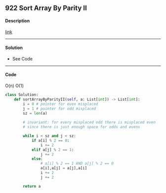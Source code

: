 ## 922 Sort Array By Parity II

#### Description

[link](https://leetcode.com/problems/sort-array-by-parity-ii/discuss/?currentPage=1&orderBy=most_votes&query=)

---

#### Solution

- See Code

---

#### Code

O(n)
O(1)

```python
class Solution:
    def sortArrayByParityII(self, a: List[int]) -> List[int]:
        i = 0 # pointer for even misplaced
        j = 1 # pointer for odd misplaced
        sz = len(a)
        
        # invariant: for every misplaced odd there is misplaced even
        # since there is just enough space for odds and evens

        while i < sz and j < sz:
            if a[i] % 2 == 0:
                i += 2
            elif a[j] % 2 == 1:
                j += 2
            else:
                # a[i] % 2 == 1 AND a[j] % 2 == 0
                a[i],a[j] = a[j],a[i]
                i += 2
                j += 2

        return a   
```